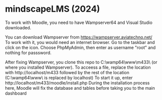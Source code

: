 # mindscapeLMS (2024)

To work with Moodle, you need to have Wampserver64 and Visual Studio downloaded.

You can download Wampserver from https://wampserver.aviatechno.net/
To work with it, you would need an internet browser. Go to the taskbar and click on the icon.
Choose PhpMyAdmin, then enter as username "root" and nothing for passsword.

After fixing Wampserver, you clone this repo to C:\wamp64\www\m433\ (or where you installed Wampserver).
To acceess a file, replace the location with http://localhost/m433 followed by the rest of the location (C:\wamp64\www\ is replaced by localhost)
To start it up, enter http://localhost/m433/moodle/install.php
During the installation process here, Moodle will fix the database and tables before taking you to the main dashboard
